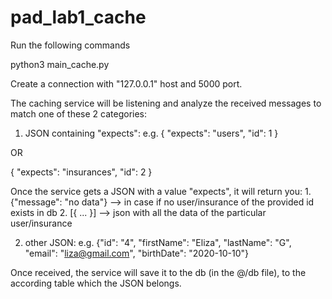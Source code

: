 # pad_lab1_cache

Run the following commands

python3 main_cache.py


Create a connection with "127.0.0.1" host and 5000 port.

The caching service will be listening and analyze the received messages to match one of these 2 categories:


1. JSON containing "expects":
  e.g.
  { "expects": "users", "id": 1 }
  
  OR
  
  { "expects": "insurances", "id": 2 }
  
Once the service gets a JSON with a value "expects", it will return you:
    1. {"message": "no data"} --> in case if no user/insurance of the provided id exists in db
    2. [{ ... }] --> json with all the data of the particular user/insurance



2. other JSON:
  e.g.
  {"id": "4", "firstName": "Eliza", "lastName": "G", "email": "liza@gmail.com", "birthDate": "2020-10-10"}
  
Once received, the service will save it to the db (in the @/db file), to the according table which the JSON belongs.
